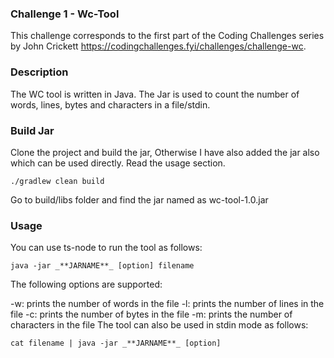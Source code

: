 ### Challenge 1 - Wc-Tool

This challenge corresponds to the first part of the Coding Challenges series by John Crickett https://codingchallenges.fyi/challenges/challenge-wc.

### Description
The WC tool is written in Java. The Jar is used to count the number of words, lines, bytes and characters in a file/stdin.

### Build Jar
Clone the project and build the jar, Otherwise I have also added the jar also which can be used directly. Read the usage section.

````
./gradlew clean build
````
Go to build/libs folder and find the jar named as wc-tool-1.0.jar

### Usage
You can use ts-node to run the tool as follows:

````
java -jar _**JARNAME**_ [option] filename
````

The following options are supported:

-w: prints the number of words in the file
-l: prints the number of lines in the file
-c: prints the number of bytes in the file
-m: prints the number of characters in the file
The tool can also be used in stdin mode as follows:

````
cat filename | java -jar _**JARNAME**_ [option]
````